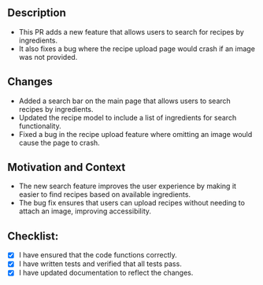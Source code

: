 ## Description
- This PR adds a new feature that allows users to search for recipes by ingredients.
- It also fixes a bug where the recipe upload page would crash if an image was not provided.

## Changes
- Added a search bar on the main page that allows users to search recipes by ingredients.
- Updated the recipe model to include a list of ingredients for search functionality.
- Fixed a bug in the recipe upload feature where omitting an image would cause the page to crash.

## Motivation and Context
- The new search feature improves the user experience by making it easier to find recipes based on available ingredients.
- The bug fix ensures that users can upload recipes without needing to attach an image, improving accessibility.

## Checklist:
- [x] I have ensured that the code functions correctly.
- [x] I have written tests and verified that all tests pass.
- [x] I have updated documentation to reflect the changes.

